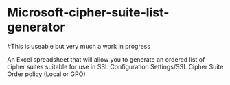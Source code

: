 # Microsoft-cipher-suite-list-generator

#This is useable but very much a work in progress

An Excel spreadsheet that will allow you to generate an ordered list of cipher suites suitable for use in SSL Configuration Settings/SSL Cipher Suite Order policy (Local or GPO)

